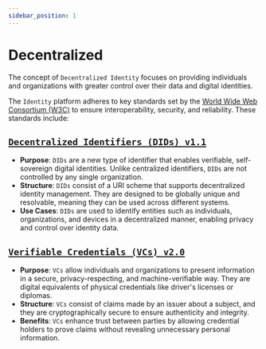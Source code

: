 ```yaml
---
sidebar_position: 1
---
```


# Decentralized

The concept of `Decentralized Identity` focuses on providing individuals and organizations with greater control over their data and digital identities.

The `Identity` platform adheres to key standards set by the [World Wide Web Consortium (W3C)](https://www.w3.org/) to ensure interoperability, security, and reliability. These standards include:

## [`Decentralized Identifiers (DIDs) v1.1`](https://www.w3.org/TR/did-1.1/)

- **Purpose**: `DIDs` are a new type of identifier that enables verifiable, self-sovereign digital identities. Unlike centralized identifiers, `DIDs` are not controlled by any single organization.
- **Structure**: `DIDs` consist of a URI scheme that supports decentralized identity management. They are designed to be globally unique and resolvable, meaning they can be used across different systems.
- **Use Cases**: `DIDs` are used to identify entities such as individuals, organizations, and devices in a decentralized manner, enabling privacy and control over identity data.

## [`Verifiable Credentials (VCs) v2.0`](https://www.w3.org/TR/vc-data-model-2.0/)

- **Purpose**: `VCs` allow individuals and organizations to present information in a secure, privacy-respecting, and machine-verifiable way. They are digital equivalents of physical credentials like driver's licenses or diplomas.
- **Structure**: `VCs` consist of claims made by an issuer about a subject, and they are cryptographically secure to ensure authenticity and integrity.
- **Benefits**: `VCs` enhance trust between parties by allowing credential holders to prove claims without revealing unnecessary personal information.
